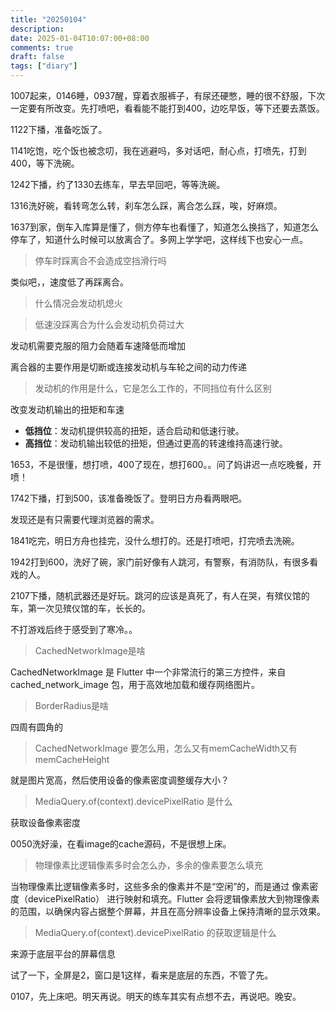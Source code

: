 ```yaml
---
title: "20250104"
description: 
date: 2025-01-04T10:07:00+08:00
comments: true
draft: false
tags: ["diary"]
---
```

1007起来，0146睡，0937醒，穿着衣服裤子，有尿还硬憋，睡的很不舒服，下次一定要有所改变。先打喷吧，看看能不能打到400，边吃早饭，等下还要去蒸饭。

1122下播，准备吃饭了。

1141吃饱，吃个饭也被念叨，我在逃避吗，多对话吧，耐心点，打喷先，打到400，等下洗碗。

1242下播，约了1330去练车，早去早回吧，等等洗碗。

1316洗好碗，看转弯怎么转，刹车怎么踩，离合怎么踩，唉，好麻烦。

1637到家，倒车入库算是懂了，侧方停车也看懂了，知道怎么换挡了，知道怎么停车了，知道什么时候可以放离合了。多网上学学吧，这样线下也安心一点。

>停车时踩离合不会造成空挡滑行吗

类似吧，，速度低了再踩离合。

>什么情况会发动机熄火

>低速没踩离合为什么会发动机负荷过大

发动机需要克服的阻力会随着车速降低而增加

离合器的主要作用是切断或连接发动机与车轮之间的动力传递

>发动机的作用是什么，它是怎么工作的，不同挡位有什么区别

改变发动机输出的扭矩和车速

- **低挡位**：发动机提供较高的扭矩，适合启动和低速行驶。  
- **高挡位**：发动机输出较低的扭矩，但通过更高的转速维持高速行驶。  

1653，不是很懂，想打喷，400了现在，想打600。。问了妈讲迟一点吃晚餐，开喷！

1742下播，打到500，该准备晚饭了。登明日方舟看两眼吧。

发现还是有只需要代理浏览器的需求。

1841吃完，明日方舟也挂完，没什么想打的。还是打喷吧，打完喷去洗碗。

1942打到600，洗好了碗，家门前好像有人跳河，有警察，有消防队，有很多看戏的人。

2107下播，随机武器还是好玩。跳河的应该是真死了，有人在哭，有殡仪馆的车，第一次见殡仪馆的车，长长的。

不打游戏后终于感受到了寒冷。。

>CachedNetworkImage是啥

CachedNetworkImage 是 Flutter 中一个非常流行的第三方控件，来自 cached_network_image 包，用于高效地加载和缓存网络图片。

>BorderRadius是啥

四周有圆角的

>CachedNetworkImage 要怎么用，怎么又有memCacheWidth又有memCacheHeight

就是图片宽高，然后使用设备的像素密度调整缓存大小？

>MediaQuery.of(context).devicePixelRatio 是什么

获取设备像素密度

0050洗好澡，在看image的cache源码，不是很想上床。

>物理像素比逻辑像素多时会怎么办，多余的像素要怎么填充

当物理像素比逻辑像素多时，这些多余的像素并不是“空闲”的，而是通过 像素密度（devicePixelRatio） 进行映射和填充。Flutter 会将逻辑像素放大到物理像素的范围，以确保内容占据整个屏幕，并且在高分辨率设备上保持清晰的显示效果。

>MediaQuery.of(context).devicePixelRatio 的获取逻辑是什么

来源于底层平台的屏幕信息

试了一下，全屏是2，窗口是1这样，看来是底层的东西，不管了先。

0107，先上床吧。明天再说。明天的练车其实有点想不去，再说吧。晚安。